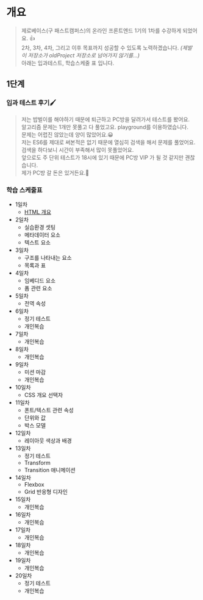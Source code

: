 # 개요
> 제로베이스(구 패스트캠퍼스)의 온라인 프론트엔드 1기의 1차를 수강하게 되었어요. 👍  
> 2차, 3차, 4차, 그리고 이후 목표까지 성공할 수 있도록 노력하겠습니다. *(제발 이 저장소가 oldProject 저장소로 넘어가지 않기를...)*  
> 아래는 입과테스트, 학습스케줄 표 입니다.
## 1단계
### 입과 테스트 후기🖌
> 저는 밥벌이를 해야하기 때문에 퇴근하고 PC방을 달려가서 테스트를 봤어요.  
> 알고리즘 문제는 1개만 못풀고 다 풀었고요. playground를 이용하였습니다.  
> 문제는 어렵진 않았는데 양이 많았어요.😀  
> 저는 ES6를 제대로 써본적은 없기 때문에 열심히 검색을 해서 문제를 풀었어요.  
> 검색을 하다보니 시간이 부족해서 많이 못풀었어요.  
> 앞으로도 주 단위 테스트가 18시에 있기 때문에 PC방 VIP 가 될 것 같지만 괜찮습니다.  
> 제가 PC방 갈 돈은 있거든요.💸  

### 학습 스케줄표
- 1일차
  - [HTML 개요](https://github.com/cri-kim/zero-base/blob/main/til/day01.md)
- 2일차
  - 실습환경 셋팅
  - 메타데이터 요소
  - 텍스트 요소
- 3일차
  - 구조를 나타내는 요소
  - 목록과 표
- 4일차
  - 임베디드 요소
  - 폼 관련 요소
- 5일차
  - 전역 속성
- 6일차
  - 정기 테스트
  - 개인복습
- 7일차
  - 개인복습
- 8일차
  - 개인복습
- 9일차
  - 미션 마감
  - 개인복습
- 10일차
  - CSS 개요 선택자
- 11일차
  - 폰트/텍스트 관련 속성
  - 단위와 값
  - 박스 모델
- 12일차
  - 레이아웃 색상과 배경
- 13일차
  - 정기 테스트
  - Transform
  - Transition 애니메이션
- 14일차
  - Flexbox
  - Grid 반응형 디자인
- 15일차
  - 개인복습
- 16일차
  - 개인복습
- 17일차
  - 개인복습
- 18일차
  - 개인복습
- 19일차
  - 개인복습
- 20일차
  - 정기 테스트
  - 개인복습
